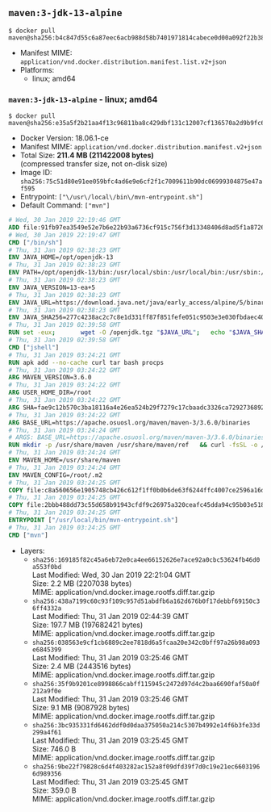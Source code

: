 ## `maven:3-jdk-13-alpine`

```console
$ docker pull maven@sha256:b4c847d55c6a87eec6acb988d58b7401971814cabece0d00a092f22b38e8bd6e
```

-	Manifest MIME: `application/vnd.docker.distribution.manifest.list.v2+json`
-	Platforms:
	-	linux; amd64

### `maven:3-jdk-13-alpine` - linux; amd64

```console
$ docker pull maven@sha256:e35a5f2b21aa4f13c96811ba8c429dbf131c12007cf136570a2d9b9fc6e35472
```

-	Docker Version: 18.06.1-ce
-	Manifest MIME: `application/vnd.docker.distribution.manifest.v2+json`
-	Total Size: **211.4 MB (211422008 bytes)**  
	(compressed transfer size, not on-disk size)
-	Image ID: `sha256:75c51d80e91ee059bfc4ad6e9e6cf2f1c7009611b90dc06999304875e47af595`
-	Entrypoint: `["\/usr\/local\/bin\/mvn-entrypoint.sh"]`
-	Default Command: `["mvn"]`

```dockerfile
# Wed, 30 Jan 2019 22:19:46 GMT
ADD file:91fb97ea3549e52e7b6e22b93a6736cf915c756f3d13348406d8ad5f1a872680 in / 
# Wed, 30 Jan 2019 22:19:47 GMT
CMD ["/bin/sh"]
# Thu, 31 Jan 2019 02:38:23 GMT
ENV JAVA_HOME=/opt/openjdk-13
# Thu, 31 Jan 2019 02:38:23 GMT
ENV PATH=/opt/openjdk-13/bin:/usr/local/sbin:/usr/local/bin:/usr/sbin:/usr/bin:/sbin:/bin
# Thu, 31 Jan 2019 02:38:23 GMT
ENV JAVA_VERSION=13-ea+5
# Thu, 31 Jan 2019 02:38:23 GMT
ENV JAVA_URL=https://download.java.net/java/early_access/alpine/5/binaries/openjdk-13-ea+5_linux-x64-musl_bin.tar.gz
# Thu, 31 Jan 2019 02:38:23 GMT
ENV JAVA_SHA256=277c4238ac2c7c8e1d331ff87f851fefe051c9503e3e030fbdaec40dbff89529
# Thu, 31 Jan 2019 02:39:58 GMT
RUN set -eux; 		wget -O /openjdk.tgz "$JAVA_URL"; 	echo "$JAVA_SHA256 */openjdk.tgz" | sha256sum -c -; 	mkdir -p "$JAVA_HOME"; 	tar --extract --file /openjdk.tgz --directory "$JAVA_HOME" --strip-components 1; 	rm /openjdk.tgz; 		java -Xshare:dump; 		java --version; 	javac --version
# Thu, 31 Jan 2019 02:39:58 GMT
CMD ["jshell"]
# Thu, 31 Jan 2019 03:24:21 GMT
RUN apk add --no-cache curl tar bash procps
# Thu, 31 Jan 2019 03:24:22 GMT
ARG MAVEN_VERSION=3.6.0
# Thu, 31 Jan 2019 03:24:22 GMT
ARG USER_HOME_DIR=/root
# Thu, 31 Jan 2019 03:24:22 GMT
ARG SHA=fae9c12b570c3ba18116a4e26ea524b29f7279c17cbaadc3326ca72927368924d9131d11b9e851b8dc9162228b6fdea955446be41207a5cfc61283dd8a561d2f
# Thu, 31 Jan 2019 03:24:22 GMT
ARG BASE_URL=https://apache.osuosl.org/maven/maven-3/3.6.0/binaries
# Thu, 31 Jan 2019 03:24:24 GMT
# ARGS: BASE_URL=https://apache.osuosl.org/maven/maven-3/3.6.0/binaries MAVEN_VERSION=3.6.0 SHA=fae9c12b570c3ba18116a4e26ea524b29f7279c17cbaadc3326ca72927368924d9131d11b9e851b8dc9162228b6fdea955446be41207a5cfc61283dd8a561d2f USER_HOME_DIR=/root
RUN mkdir -p /usr/share/maven /usr/share/maven/ref   && curl -fsSL -o /tmp/apache-maven.tar.gz ${BASE_URL}/apache-maven-${MAVEN_VERSION}-bin.tar.gz   && echo "${SHA}  /tmp/apache-maven.tar.gz" | sha512sum -c -   && tar -xzf /tmp/apache-maven.tar.gz -C /usr/share/maven --strip-components=1   && rm -f /tmp/apache-maven.tar.gz   && ln -s /usr/share/maven/bin/mvn /usr/bin/mvn
# Thu, 31 Jan 2019 03:24:24 GMT
ENV MAVEN_HOME=/usr/share/maven
# Thu, 31 Jan 2019 03:24:24 GMT
ENV MAVEN_CONFIG=/root/.m2
# Thu, 31 Jan 2019 03:24:25 GMT
COPY file:c8a560656e1905748cb426c612f1ff0b0b6de63f6244ffc4007ce2596a16de58 in /usr/local/bin/mvn-entrypoint.sh 
# Thu, 31 Jan 2019 03:24:25 GMT
COPY file:2bbb488dd73c55d658b91943cfdf9c26975a320ceafc45dda94c95b03e518ad3 in /usr/share/maven/ref/ 
# Thu, 31 Jan 2019 03:24:25 GMT
ENTRYPOINT ["/usr/local/bin/mvn-entrypoint.sh"]
# Thu, 31 Jan 2019 03:24:25 GMT
CMD ["mvn"]
```

-	Layers:
	-	`sha256:169185f82c45a6eb72e0ca4ee66152626e7ace92a0cbc53624fb46d0a553f0bd`  
		Last Modified: Wed, 30 Jan 2019 22:21:04 GMT  
		Size: 2.2 MB (2207038 bytes)  
		MIME: application/vnd.docker.image.rootfs.diff.tar.gzip
	-	`sha256:438a7199c60c93f109c957d51abdfb6a162d676b0f17debbf69150c36ff4332a`  
		Last Modified: Thu, 31 Jan 2019 02:44:39 GMT  
		Size: 197.7 MB (197682421 bytes)  
		MIME: application/vnd.docker.image.rootfs.diff.tar.gzip
	-	`sha256:038563e9cf1cb6889c2ee7818d6a5fcaa20e342c0bff97a26b98a093e6845399`  
		Last Modified: Thu, 31 Jan 2019 03:25:46 GMT  
		Size: 2.4 MB (2443516 bytes)  
		MIME: application/vnd.docker.image.rootfs.diff.tar.gzip
	-	`sha256:35f9b9201ce8998866cabff115945c2472d97d4c2baa6690faf50a0f212a9f0e`  
		Last Modified: Thu, 31 Jan 2019 03:25:46 GMT  
		Size: 9.1 MB (9087928 bytes)  
		MIME: application/vnd.docker.image.rootfs.diff.tar.gzip
	-	`sha256:3bc935331fd6462ddf0d0daa375050a214c5307b4992e14f6b3fe33d299a4f61`  
		Last Modified: Thu, 31 Jan 2019 03:25:45 GMT  
		Size: 746.0 B  
		MIME: application/vnd.docker.image.rootfs.diff.tar.gzip
	-	`sha256:9be22f79828c6d4f403282ac152a8f09dfd39f7d0c19e21ec66031966d989356`  
		Last Modified: Thu, 31 Jan 2019 03:25:45 GMT  
		Size: 359.0 B  
		MIME: application/vnd.docker.image.rootfs.diff.tar.gzip
